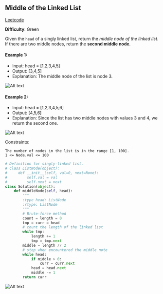 ## Middle of the Linked List

[Leetcode](https://leetcode.com/problems/middle-of-the-linked-list/)

**Difficulty**: Green

Given the ```head``` of a singly linked list, return the _middle node of the linked list_. If there are two middle nodes, return the __second middle node__.

#### Example 1: 
- Input: head = [1,2,3,4,5]
- Output: [3,4,5]
- Explanation: The middle node of the list is node 3.

![Alt text](https://assets.leetcode.com/uploads/2021/07/23/lc-midlist1.jpg)

#### Example 2: 
- Input: head = [1,2,3,4,5,6]
- Output: [4,5,6]
- Explanation: Since the list has two middle nodes with values 3 and 4, we return the second one.

![Alt text](https://assets.leetcode.com/uploads/2021/07/23/lc-midlist2.jpg)

Constraints:

    The number of nodes in the list is in the range [1, 100].
    1 <= Node.val <= 100

    
```Python
# Definition for singly-linked list.
# class ListNode(object):
#     def __init__(self, val=0, next=None):
#         self.val = val
#         self.next = next
class Solution(object):
    def middleNode(self, head):
        """
        :type head: ListNode
        :rtype: ListNode
        """
        # Brute-force method    
        count = length = 0
        tmp = curr = head
        # count the length of the linked list
        while tmp:
            length += 1
            tmp = tmp.next
        middle = length // 2
        # stop when encountered the middle note
        while head:
            if middle > 0:
                curr = curr.next
            head = head.next
            middle -= 1
        return curr
```
![Alt text](https://github.com/Quananhle/Data-Structure-and-Algorithms/blob/master/Codepath-Coding-Interview/photos/image.png)

